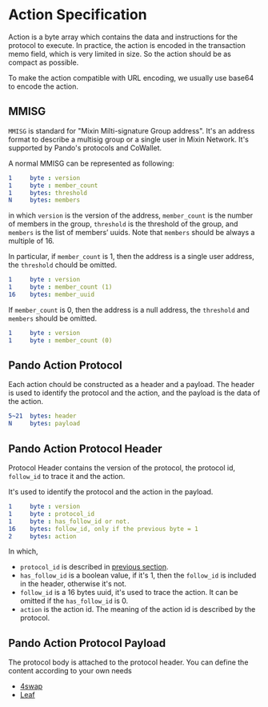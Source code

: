 # Action Specification

Action is a byte array which contains the data and instructions for the protocol to execute. In practice, the action is encoded in the transaction memo field, which is very limited in size. So the action should be as compact as possible.

To make the action compatible with URL encoding, we usually use base64 to encode the action.

## MMISG

`MMISG` is standard for "Mixin Milti-signature Group address". It's an address format to describe a multisig group or a single user in Mixin Network. It's supported by Pando's protocols and CoWallet. 

A normal MMISG can be represented as following:

```yaml
1     byte : version
1     byte : member_count
1     bytes: threshold
N     bytes: members
```

in which `version` is the version of the address, `member_count` is the number of members in the group, `threshold` is the threshold of the group, and `members` is the list of members’ uuids. Note that `members` should be always a multiple of 16.

In particular, if `member_count` is 1, then the address is a single user address, the `threshold` chould be omitted. 

```yaml
1     byte : version
1     byte : member_count (1)
16    bytes: member_uuid
```

If `member_count` is 0, then the address is a null address, the `threshold` and `members` should be omitted.

```yaml 
1     byte : version
1     byte : member_count (0)
```

## Pando Action Protocol 

Each action chould be constructed as a header and a payload. The header is used to identify the protocol and the action, and the payload is the data of the action.

```yaml
5~21  bytes: header
N     bytes: payload
```

## Pando Action Protocol Header

Protocol Header contains the version of the protocol, the protocol id, `follow_id` to trace it and the action. 

It's used to identify the protocol and the action in the payload.

```yaml
1     byte : version
1     byte : protocol_id
1     byte : has_follow_id or not.
16    bytes: follow_id, only if the previous byte = 1
2     bytes: action
```

In which, 

- `protocol_id` is described in [previous section](./overview#protocol-id).
- `has_follow_id` is a boolean value, if it's 1, then the `follow_id` is included in the header, otherwise it's not.
- `follow_id` is a 16 bytes uuid, it's used to trace the action. It can be omitted if the `has_follow_id` is 0.
- `action` is the action id. The meaning of the action id is described by the protocol.

## Pando Action Protocol Payload

The protocol body is attached to the protocol header. You can define the content according to your own needs

- [4swap](./4swap/action)
- [Leaf](./leaf/action)
